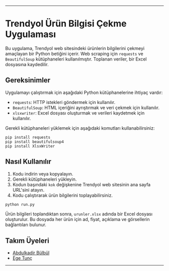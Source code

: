 
---

# Trendyol Ürün Bilgisi Çekme Uygulaması

Bu uygulama, Trendyol web sitesindeki ürünlerin bilgilerini çekmeyi amaçlayan bir Python betiğini içerir. Web scraping için `requests` ve `BeautifulSoup` kütüphaneleri kullanılmıştır. Toplanan veriler, bir Excel dosyasına kaydedilir.

## Gereksinimler

Uygulamayı çalıştırmak için aşağıdaki Python kütüphanelerine ihtiyaç vardır:

- `requests`: HTTP istekleri göndermek için kullanılır.
- `BeautifulSoup`: HTML içeriğini ayrıştırmak ve veri çekmek için kullanılır.
- `xlsxwriter`: Excel dosyası oluşturmak ve verileri kaydetmek için kullanılır.

Gerekli kütüphaneleri yüklemek için aşağıdaki komutları kullanabilirsiniz:

```
pip install requests
pip install beautifulsoup4
pip install XlsxWriter
```

## Nasıl Kullanılır

1. Kodu indirin veya kopyalayın.
2. Gerekli kütüphaneleri yükleyin.
3. Kodun başındaki `kok` değişkenine Trendyol web sitesinin ana sayfa URL'sini atayın.
4. Kodu çalıştırarak ürün bilgilerini toplayabilirsiniz.

```python
python run.py
```

Ürün bilgileri toplandıktan sonra, `urunler.xlsx` adında bir Excel dosyası oluşturulur. Bu dosyada her ürün için ad, fiyat, açıklama ve görsellerin bağlantıları bulunur.

## Takım Üyeleri

  -  [Abdulkadir Bülbül](https://github.com/Abdulkadirbulbul)
  -  [Ege Tunç](https://github.com/egetunc)
  
---